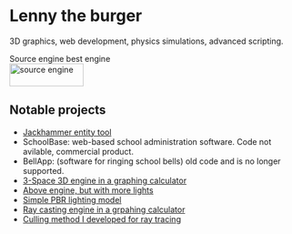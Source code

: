 # **Lenny the burger**
3D graphics, web development, physics simulations, advanced scripting.

Source engine best engine<br>
<a href="https://developer.valvesoftware.com/wiki/Main_Page" target="_blank" rel="noreferrer"> <img src="https://upload.wikimedia.org/wikipedia/commons/thumb/6/67/Source_engine_logo_and_wordmark.svg/980px-Source_engine_logo_and_wordmark.svg.png?20130628130812" alt="source engine" width="130" height="40"/> </a> <br>

## Notable projects
- [Jackhammer entity tool](https://github.com/Lenny-the-burger/jackhammer-entity-tool)
- SchoolBase: web-based school administration software. Code not avilable, commercial product.
- BellApp: (software for ringing school bells) old code and is no longer supported.
- [3-Space 3D engine in a graphing calculator](https://www.desmos.com/calculator/tcyorolcyx)
- [Above engine, but with more lights](https://www.desmos.com/calculator/sgj6yzt48v)
- [Simple PBR lighting model](https://www.desmos.com/calculator/52wogmdffk)
- [Ray casting engine in a grpahing calculator](https://www.desmos.com/calculator/9pena6ikij)
- [Culling method I developed for ray tracing](https://www.desmos.com/calculator/lez3huteog)
